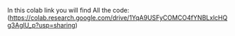 In this colab link you will find All the code:
  (https://colab.research.google.com/drive/1YqA9USFyCOMCO4fYNBLxlcHQg3AglU_p?usp=sharing)
